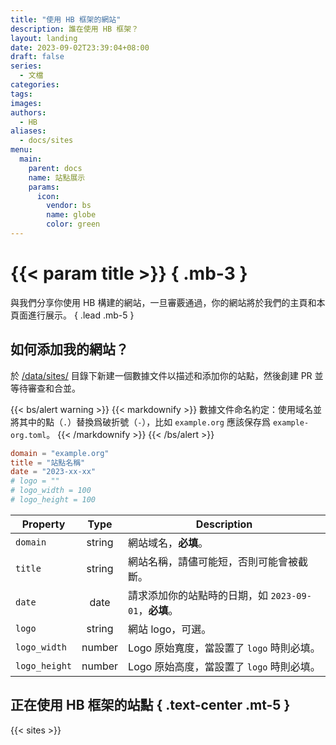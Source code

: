 ```yaml
---
title: "使用 HB 框架的網站"
description: 誰在使用 HB 框架？
layout: landing
date: 2023-09-02T23:39:04+08:00
draft: false
series:
  - 文檔
categories:
tags:
images:
authors:
  - HB
aliases:
  - docs/sites
menu:
  main:
    parent: docs
    name: 站點展示
    params:
      icon:
        vendor: bs
        name: globe
        color: green
---
```


# {{< param title >}} { .mb-3 }

與我們分享你使用 HB 構建的網站，一旦審覈通過，你的網站將於我們的主頁和本頁面進行展示。
{ .lead .mb-5 }

## 如何添加我的網站？

於 [/data/sites/](https://github.com/hbstack/site/blob/main/data/sites/) 目錄下新建一個數據文件以描述和添加你的站點，然後創建 PR 並等待審查和合並。

{{< bs/alert warning >}}
{{< markdownify >}}
數據文件命名約定：使用域名並將其中的點（`.`）替換爲破折號（`-`），比如 `example.org` 應該保存爲 `example-org.toml`。
{{< /markdownify >}}
{{< /bs/alert >}}

```toml
domain = "example.org"
title = "站點名稱"
date = "2023-xx-xx"
# logo = ""
# logo_width = 100
# logo_height = 100
```

| Property | Type | Description |
| -------- | :--: | ----------- |
| `domain` | string | 網站域名，**必填**。 |
| `title` | string | 網站名稱，請儘可能短，否則可能會被截斷。 |
| `date` | date | 請求添加你的站點時的日期，如 `2023-09-01`，**必填**。 |
| `logo` | string | 網站 logo，可選。|
| `logo_width` | number | Logo 原始寬度，當設置了 `logo` 時則必填。 |
| `logo_height` | number | Logo 原始高度，當設置了 `logo` 時則必填。 |

## 正在使用 HB 框架的站點 { .text-center .mt-5 }

{{< sites >}}
